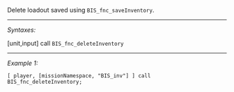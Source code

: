 Delete loadout saved using `BIS_fnc_saveInventory`.


---
*Syntaxes:*

[unit,input] call `BIS_fnc_deleteInventory`

---
*Example 1:*

```sqf
[ player, [missionNamespace, "BIS_inv"] ] call BIS_fnc_deleteInventory;
```